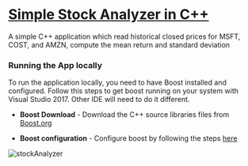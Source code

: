 # [Simple Stock Analyzer in C++]()

A simple C++ application which read historical closed prices for MSFT, COST, and AMZN, compute the mean return and standard deviation
  

### Running the App locally

To run the application locally, you need to have Boost installed and configured. 
Follow this steps to get boost running on your system with Visual Studio 2017. Other
IDE will need to do it different.

* **Boost Download** - Download the C++ source libraries files from [Boost.org](http://www.boost.org/)

* **Boost configuration** - Configure boost by following the steps [here](https://studiofreya.com/2017/05/17/how-to-use-boost-1-64-in-visual-studio-2017/)

  
![stockAnalyzer](https://github.com/fkotey/Cpp_Projects/blob/master/stockAnalyzer/img/Image_001.jpg)  
